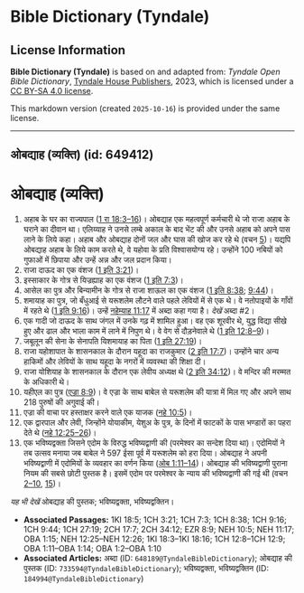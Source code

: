 # Bible Dictionary (Tyndale)

## License Information

**Bible Dictionary (Tyndale)** is based on and adapted from: _Tyndale Open Bible Dictionary_, [Tyndale House Publishers](https://tyndaleopenresources.com/), 2023, which is licensed under a [CC BY-SA 4.0 license](https://creativecommons.org/licenses/by-sa/4.0/legalcode.en).

This markdown version (created `2025-10-16`) is provided under the same license.



--------------------------------

## ओबद्याह (व्यक्ति) (id: 649412)

ओबद्याह (व्यक्ति)
=================

1. अहाब के घर का राज्यपाल ([1 रा 18:3–16](https://ref.ly/1Kgs18:3-1Kgs18:16))। ओबद्याह एक महत्वपूर्ण कर्मचारी थे जो राजा अहाब के घराने का दीवान था। एलिय्याह ने उनसे लम्बे अकाल के बाद भेंट की और उनसे अहाब को अपने पास लाने के लिये कहा। अहाब और ओबद्याह दोनों जल और घास की खोज कर रहे थे (वचन [5](https://ref.ly/1Kgs18:3))। यद्यपि ओबद्याह अहाब के लिये काम करते थे, वे यहोवा के प्रति विश्वासयोग्य रहे। उन्होंने 100 नबियों को गुफाओं में छिपाया और उन्हें अन्न और जल प्रदान किया।
2. राजा दाऊद का एक वंशज ([1 इति 3:21](https://ref.ly/1Chr3:21))।
3. इस्साकार के गोत्र से यिज्रह्याह का एक वंशज ([1 इति 7:3](https://ref.ly/1Chr7:3))।
4. आसेल का पुत्र और बिन्यामीन के गोत्र से राजा शाऊल का एक वंशज ([1 इति 8:38](https://ref.ly/1Chr8:38); [9:44](https://ref.ly/1Chr9:44))।
5. शमायाह का पुत्र, जो बँधुआई से यरूशलेम लौटने वाले पहले लेवियों में से एक थे। वे नतोपाइयों के गाँवों में रहते थे ([1 इति 9:16](https://ref.ly/1Chr9:16))। उन्हें [नहेम्याह 11:17](https://ref.ly/Neh11:17) में अब्दा कहा गया है। *देखें* अब्दा \#2।
6. एक गादी जो दाऊद के साथ जंगल में उनके गढ़ में शामिल हुआ। वह एक शूरवीर थे, युद्ध विद्या सीखे हुए और ढाल और भाला काम में लाने में निपुण थे। वे वेग से दौड़नेवाले थे ([1 इति 12:8–9](https://ref.ly/1Chr12:8-1Chr12:9))।
7. जबूलून की सेना के सेनापति यिशमायाह का पिता ([1 इति 27:19](https://ref.ly/1Chr27:19))।
8. राजा यहोशापात के शासनकाल के दौरान यहूदा का राजकुमार ([2 इति 17:7](https://ref.ly/2Chr17:7))। उन्होंने चार अन्य हाकिमों और लेवियों के साथ यहूदा के नगरों में व्यवस्था की शिक्षा दी।
9. राजा योशियाह के शासनकाल के दौरान एक लेवीय अध्यक्ष थे ([2 इति 34:12](https://ref.ly/2Chr34:12))। वे मन्दिर की मरम्मत के अधिकारी थे।
10. यहीएल का पुत्र ([एज्रा 8:9](https://ref.ly/Ezra8:9))। वे एज्रा के साथ बाबेल से यरूशलेम की यात्रा में मिल गए और अपने साथ 218 पुरुषों की अगुवाई की।
11. एज्रा की वाचा पर हस्ताक्षर करने वाले एक याजक ([नहे 10:5](https://ref.ly/Neh10:5))।
12. एक द्वारपाल और लेवी, जिन्होंने योयाकीम, येशुअ के पुत्र, के दिनों में फाटकों के पास भण्डारों का पहरा देते थे ([नहे 12:25–26](https://ref.ly/Neh12:25-Neh12:26))।
13. एक भविष्यद्वक्ता जिसने एदोम के विरुद्ध भविष्यद्वाणी की (परमेश्वर का सन्देश दिया था)। एदोमियों ने तब उत्सव मनाया जब बाबेल ने 597 ईसा पूर्व में यरूशलेम को हरा दिया। ओबद्याह ने अपनी भविष्यद्वाणी में एदोमियों के व्यवहार का वर्णन किया ([ओब 1:11–14](https://ref.ly/Obad1:11-Obad1:14))। ओबद्याह की भविष्यद्वाणी पुराना नियम की सबसे छोटी पुस्तक है। इसमें एदोम पर परमेश्वर के न्याय की भविष्यद्वाणी की गई थी (वचन [2–10](https://ref.ly/Obad1:2-Obad1:10), [15](https://ref.ly/Obad1:15))।

*यह भी देखें* ओबद्याह की पुस्तक; भविष्यद्वक्ता, भविष्यद्वक्तिन।

* **Associated Passages:** 1KI 18:5; 1CH 3:21; 1CH 7:3; 1CH 8:38; 1CH 9:16; 1CH 9:44; 1CH 27:19; 2CH 17:7; 2CH 34:12; EZR 8:9; NEH 10:5; NEH 11:17; OBA 1:15; NEH 12:25–NEH 12:26; 1KI 18:3–1KI 18:16; 1CH 12:8–1CH 12:9; OBA 1:11–OBA 1:14; OBA 1:2–OBA 1:10
* **Associated Articles:** अब्दा (ID: `648189@TyndaleBibleDictionary`); ओबद्याह की पुस्तक (ID: `733594@TyndaleBibleDictionary`); भविष्यद्वक्ता, भविष्यद्वक्तिन (ID: `184994@TyndaleBibleDictionary`)

